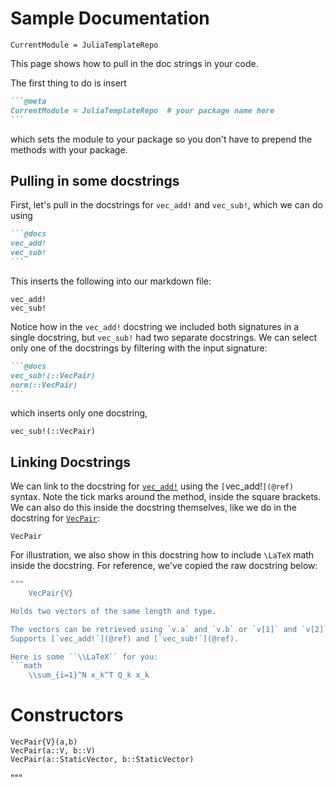 # Sample Documentation
```@meta
CurrentModule = JuliaTemplateRepo
```

This page shows how to pull in the doc strings in your code.

The first thing to do is insert
````markdown
```@meta
CurrentModule = JuliaTemplateRepo  # your package name here
```
````

which sets the module to your package so you don't have to prepend the methods with your
package.

## Pulling in some docstrings
First, let's pull in the docstrings for `vec_add!` and `vec_sub!`, which we can do using
````markdown
```@docs
vec_add!
vec_sub!
```
````

This inserts the following into our markdown file:

```@docs
vec_add!
vec_sub!
```

Notice how in the `vec_add!` docstring we included both signatures in a single docstring,
but `vec_sub!` had two separate docstrings. We can select only one of the docstrings by
filtering with the input signature:
````markdown
```@docs
vec_sub!(::VecPair)
norm(::VecPair)
```
````

which inserts only one docstring,
```@docs
vec_sub!(::VecPair)
```

## Linking Docstrings
We can link to the docstring for [`vec_add!`](@ref) using the `[`vec_add!`](@ref)` syntax.
Note the tick marks around the method, inside the square brackets. We can also do this
inside the docstring themselves, like we do in the docstring for [`VecPair`](@ref):

```@docs
VecPair
```

For illustration, we also show in this docstring how to include ``\LaTeX`` math inside the
docstring. For reference, we've copied the raw docstring below:

```julia
"""
    VecPair{V}

Holds two vectors of the same length and type.

The vectors can be retrieved using `v.a` and `v.b` or `v[1]` and `v[2]`.
Supports [`vec_add!`](@ref) and [`vec_sub!`](@ref).

Here is some ``\\LaTeX`` for you:
```math
    \\sum_{i=1}^N x_k^T Q_k x_k
```

# Constructors
    VecPair{V}(a,b)
    VecPair(a::V, b::V)
    VecPair(a::StaticVector, b::StaticVector)

"""
```
